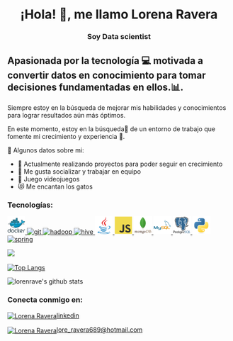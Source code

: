 <h1 align="center">¡Hola! 👋, me llamo Lorena Ravera</h1>
<h3 align="center">Soy Data scientist</h3>

 ## Apasionada por la tecnología 💻  motivada a convertir datos en conocimiento para tomar decisiones fundamentadas en ellos.📊.
 
 Siempre estoy en la búsqueda de mejorar mis habilidades y conocimientos para lograr resultados aún más óptimos.
 
 En este momento, estoy en la búsqueda🔎 de un entorno de trabajo que fomente mi crecimiento y experiencia 💾. 

 

 💬 Algunos datos sobre mi:
   * 🔭 Actualmente realizando proyectos para poder seguir en crecimiento
   * 👯 Me gusta socializar y trabajar en equipo
   * 👾 Juego videojuegos
   * 😻 Me encantan los gatos



<h3 align="left">Tecnologías:</h3>
<p align="left"> <a href="https://www.docker.com/" target="_blank" rel="noreferrer"> <img src="https://raw.githubusercontent.com/devicons/devicon/master/icons/docker/docker-original-wordmark.svg" alt="docker" width="40" height="40"/> </a> <a href="https://git-scm.com/" target="_blank" rel="noreferrer"> <img src="https://www.vectorlogo.zone/logos/git-scm/git-scm-icon.svg" alt="git" width="40" height="40"/> </a> <a href="https://hadoop.apache.org/" target="_blank" rel="noreferrer"> <img src="https://www.vectorlogo.zone/logos/apache_hadoop/apache_hadoop-icon.svg" alt="hadoop" width="40" height="40"/> </a> <a href="https://hive.apache.org/" target="_blank" rel="noreferrer"> <img src="https://www.vectorlogo.zone/logos/apache_hive/apache_hive-icon.svg" alt="hive" width="40" height="40"/> </a> <a href="https://www.java.com" target="_blank" rel="noreferrer"> <img src="https://raw.githubusercontent.com/devicons/devicon/master/icons/java/java-original.svg" alt="java" width="40" height="40"/> </a> <a href="https://developer.mozilla.org/en-US/docs/Web/JavaScript" target="_blank" rel="noreferrer"> <img src="https://raw.githubusercontent.com/devicons/devicon/master/icons/javascript/javascript-original.svg" alt="javascript" width="40" height="40"/> </a> <a href="https://www.mongodb.com/" target="_blank" rel="noreferrer"> <img src="https://raw.githubusercontent.com/devicons/devicon/master/icons/mongodb/mongodb-original-wordmark.svg" alt="mongodb" width="40" height="40"/> </a> <a href="https://www.mysql.com/" target="_blank" rel="noreferrer"> <img src="https://raw.githubusercontent.com/devicons/devicon/master/icons/mysql/mysql-original-wordmark.svg" alt="mysql" width="40" height="40"/> </a> <a href="https://www.postgresql.org" target="_blank" rel="noreferrer"> <img src="https://raw.githubusercontent.com/devicons/devicon/master/icons/postgresql/postgresql-original-wordmark.svg" alt="postgresql" width="40" height="40"/> </a> <a href="https://www.python.org" target="_blank" rel="noreferrer"> <img src="https://raw.githubusercontent.com/devicons/devicon/master/icons/python/python-original.svg" alt="python" width="40" height="40"/> </a> <a href="https://spring.io/" target="_blank" rel="noreferrer"> <img src="https://www.vectorlogo.zone/logos/springio/springio-icon.svg" alt="spring" width="40" height="40"/> </a> </p>


<a href="https://visitcount.itsvg.in">

 
  <img src="https://visitcount.itsvg.in/api?id=lorenrave&label=Profile%20Views&color=11&icon=0&pretty=false" />
</a>


[![Top Langs](https://github-readme-stats.vercel.app/api/top-langs/?username=lorenrave&layout=compact&theme=midnight-purple)](https://github.com/lorenrave/github-readme-stats)

![lorenrave's github stats](https://github-readme-stats.vercel.app/api?username=lorenrave&theme=midnight-purple&show_icons=true)

<h3 align="left">Conecta conmigo en:</h3>
<p align="left">

<a href="https://linkedin.com/in/lorena-ravera/" target="blank"><img align="center" src="https://cdn.jsdelivr.net/npm/simple-icons@3.0.1/icons/linkedin.svg" alt="Lorena Ravera" height="30" width="40" />linkedin</a>

<a href="mailto:lore_ravera@hotmail.com " target="blank"><img align="center" src="https://cdn.jsdelivr.net/npm/simple-icons@3.0.1/icons/gmail.svg" alt="Lorena Ravera" height="30" width="40" />lore_ravera689@hotmail.com</a>
